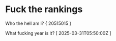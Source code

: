 # Fuck the rankings

Who the hell am I?
{ 20515015 }

What fucking year is it?
[ 2025-03-31T05:50:00Z ]
